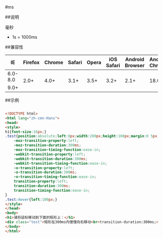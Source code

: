 #ms

##说明

毫秒

- 1s = 1000ms


##兼容性


<table class="compatible">
<thead>
	<tr>
		<th>IE</th>
		<th>Firefox</th>
		<th>Chrome</th>
		<th>Safari</th>
		<th>Opera</th>
		<th>iOS Safari</th>
		<th>Android Browser</th>
		<th>Android Chrome</th>
	</tr>
</thead>
<tbody>
	<tr>
		<td class="unsupport">6.0-8.0</td>
		<td class="support" rowspan="2">2.0+</td>
		<td class="support" rowspan="2">4.0+</td>
		<td class="support" rowspan="2">3.1+</td>
		<td class="support" rowspan="2">3.5+</td>
		<td class="support" rowspan="2">3.2+</td>
		<td class="support" rowspan="2">2.1+</td>
		<td class="support" rowspan="2">18.0+</td>
	</tr>
	<tr>
		<td class="support">9.0+</td>
	</tr>
</tbody>
</table>




##示例

```html

<!DOCTYPE html>
<html lang="zh-cmn-Hans">
<head>
<style>
h1{font-size:16px;}
.test{position:absolute;left:8px;width:200px;height:100px;margin:0 5px;padding:10px;border:1px solid #ddd;background-color:#eee;color:#000;
	-moz-transition-property:left;
	-moz-transition-duration:300ms;
	-moz-transition-timing-function:ease-in;
	-webkit-transition-property:left;
	-webkit-transition-duration:300ms;
	-webkit-transition-timing-function:ease-in;
	-o-transition-property:left;
	-o-transition-duration:300ms;
	-o-transition-timing-function:ease-in;
	transition-property:left;
	transition-duration:300ms;
	transition-timing-function:ease-in;
}
.test:hover{left:100px;}
</style>
</head>
<body>
<h1>请将鼠标移动到下面的矩形上：</h1>
<div class="test">矩形在300ms内慢慢向右移动<br>transition-duration:300ms;</div>
</body>
</html>

```
